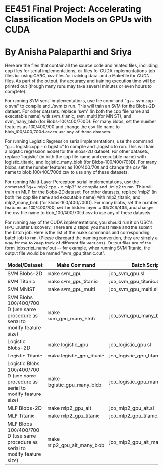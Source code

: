 # EE451 Final Project: Accelerating Classification Models on GPUs with CUDA
# By Anisha Palaparthi and Sriya

Here are the files that contain all the source code and related files, including cpp files for serial implementations, cu files for CUDA implementations, job files for using CARC, csv files for training data, and a Makefile for CUDA files. As part of the output, the accuracy and training execution time will be printed out (though many runs may take several minutes or even hours to complete).

For running SVM serial implementations, use the command "g++  svm.cpp - o svm" to compile and ./svm to run. This will train an SVM for the Blobs-2D dataset. For other datasets, replace 'svm' (in both the cpp file name and executable name) with svm_titanic, svm_multi (for MNIST), and svm_many_blob (for Blobs-100/400/700D). For many blobs, set the number features as 100/400/700 and change the csv file name to blob_100/400/700d.csv to use any of these datasets.

For running Logistic Regression serial implementations, use the command "g++  logistic.cpp - o logistic" to compile and ./logistic to run. This will train a logistic regression model for the Blobs-2D dataset. For other datasets, replace 'logistic' (in both the cpp file name and executable name) with logistic_titanic, and logistic_many_blob (for Blobs-100/400/700D). For many blobs, set the number features as 100/400/700 and change the csv file name to blob_100/400/700d.csv to use any of these datasets.

For running Multi-Layer Perceptron serial implementations, use the command "g++  mlp2.cpp - o mlp2" to compile and ./mlp2 to run. This will train an MLP for the Blobs-2D dataset. For other datasets, replace 'mlp2' (in both the cpp file name and executable name) with mlp2_titanic, and mlp2_many_blob (for Blobs-100/400/700D). For many blobs, set the number features as 100/400/700, set the hidden layer to 68/268/468, and change the csv file name to blob_100/400/700d.csv to use any of these datasets.

For running any of the CUDA implementations, you should run it on USC's HPC Cluster Discovery. There are 2 steps: you must make and the submit the batch job. Here is the list of the make commands and corresponding batch job to run. (Please disregard the naming convention, they are simply a way for me to keep track of different file versions). Output files are of the form 'jobscript_name'.out -- for example, when running SVM Titanic, the output file would be named "svm_gpu_titanic.out".

| Model/Dataset      | Make Command | Batch Script |
| ----------- | ----------- | ----------- |
| SVM Blobs-2D     | make svm_gpu       | job_svm_gpu.sl       |
| SVM Titanic   | make svm_gpu_titanic | job_svm_gpu_titanic.sl|
| SVM MNIST   | make svm_gpu_multi | job_svm_gpu_multi.sl|
| SVM Blobs 100/400/700 D (use same procedure as serial to modify feature size)   | make svm_gpu_many_blob | job_svm_gpu_many_blobs.sl|
| Logistic Blobs-2D     | make logistic_gpu       | job_logistic_gpu.sl       |
| Logistic Titanic   | make logistic_gpu_titanic | job_logistic_gpu_titanic.sl|
| Logistic Blobs 100/400/700 D (use same procedure as serial to modify feature size)   | make logistic_gpu_many_blob | job_logistic_gpu_many_blobs.sl|
| MLP Blobs-2D     | make mlp2_gpu_alt       | job_mlp2_gpu_alt.sl       |
| MLP Titanic   | make mlp2_gpu_titanic | job_mlp2_gpu_titanic.sl|
| MLP Blobs 100/400/700 D (use same procedure as serial to modify feature size)   | make mlp2_gpu_alt_many_blob | job_mlp2_gpu_alt_many_blobs.sl|